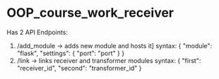 # OOP_course_work_receiver

Has 2 API Endpoints:
1) /add_module -> adds new module and hosts it]
  syntax: 
  {
	  "module": "flask",
	  "settings": {
		  "port": "port"
	  }
  }
2) /link -> links receiver and transformer modules
  syntax:
  {
	  "first": "receiver_id",
	  "second": "transformer_id"
  }
